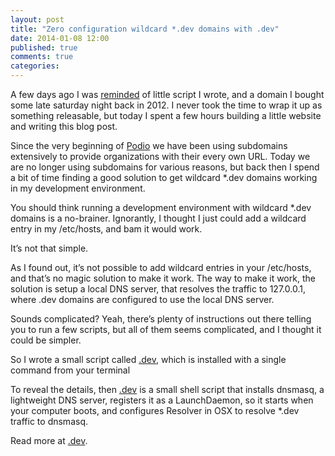 ```yaml
---
layout: post
title: "Zero configuration wildcard *.dev domains with .dev"
date: 2014-01-08 12:00
published: true
comments: true
categories:
---
```


A few days ago I was [reminded](https://twitter.com/raamdev/status/430436370977284096) of little script I wrote, and a domain I bought some late saturday night back in 2012. I never took the time to wrap it up as something releasable, but today I spent a few hours building a little website and writing this blog post.

Since the very beginning of [Podio](http://podio.com) we have been using subdomains extensively to provide organizations with their every own URL. Today we are no longer using subdomains for various reasons, but back then I spend a bit of time finding a good solution to get wildcard *.dev domains working in my development environment. 

You should think running a development environment with wildcard *.dev domains is a no-brainer. Ignorantly, I thought I just could add a wildcard entry in my /etc/hosts, and bam it would work. 

It’s not that simple.

<!--more-->

As I found out, it’s not possible to add wildcard entries in your /etc/hosts, and that’s no magic solution to make it work. The way to make it work, the solution is setup a local DNS server, that resolves the traffic to 127.0.0.1, where .dev domains are configured to use the local DNS server.

Sounds complicated? Yeah, there’s plenty of instructions out there telling you to run a few scripts, but all of them seems complicated, and I thought it could be simpler.

So I wrote a small script called [.dev](http://dev.sh), which is installed with a single command from your terminal 

To reveal the details, then [.dev](http://dev.sh) is a small shell script that installs dnsmasq, a lightweight DNS server, registers it as a LaunchDaemon, so it starts when your computer boots, and configures Resolver in OSX to resolve *.dev traffic to dnsmasq.

Read more at [.dev](http://dev.sh).



